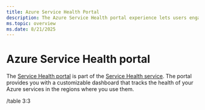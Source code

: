 ```yaml
---
title: Azure Service Health Portal
description: The Azure Service Health portal experience lets users engage with service events and manage actions to maintain the business continuity of affected applications.
ms.topic: overview
ms.date: 8/21/2025
---
```


# Azure Service Health portal

The [Service Health portal](https://portal.azure.com/#view/Microsoft_Azure_Health/AzureHealthBrowseBlade/~/serviceIssues) is part of the [Service Health service](overview.md). The portal provides you with a customizable dashboard that tracks the health of your Azure services in the regions where you use them.


/table 3:3

